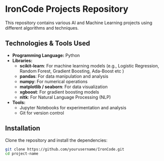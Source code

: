 # IronCode Projects Repository

This repository contains various AI and Machine Learning projects using different algorithms and techniques.

## Technologies & Tools Used

- **Programming Language:** Python
- **Libraries:**
  - **scikit-learn**: For machine learning models (e.g., Logistic Regression, Random Forest, Gradient Boosting, Ada-Boost etc )
  - **pandas**: For data manipulation and analysis
  - **numpy**: For numerical operations
  - **matplotlib / seaborn**: For data visualization
  - **xgboost**: For gradient boosting models
  - **nltk**: For Natural Language Processing (NLP)
- **Tools:**
  - Jupyter Notebooks for experimentation and analysis
  - Git for version control

## Installation

Clone the repository and install the dependencies:

```bash
git clone https://github.com/yourusername/IronCode.git
cd project-name

